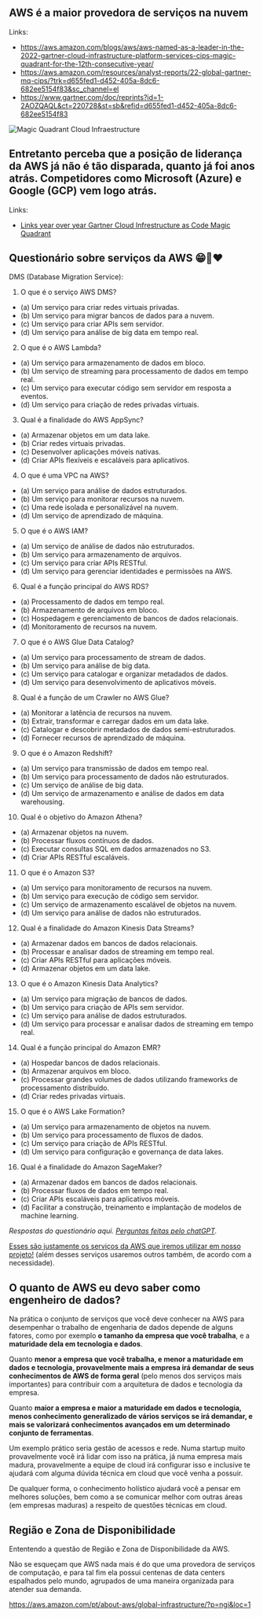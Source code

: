 
## AWS é a maior provedora de serviços na nuvem

Links:
- https://aws.amazon.com/blogs/aws/aws-named-as-a-leader-in-the-2022-gartner-cloud-infrastructure-platform-services-cips-magic-quadrant-for-the-12th-consecutive-year/
- https://aws.amazon.com/resources/analyst-reports/22-global-gartner-mq-cips/?trk=d655fed1-d452-405a-8dc6-682ee5154f83&sc_channel=el
- https://www.gartner.com/doc/reprints?id=1-2AOZQAQL&ct=220728&st=sb&refid=d655fed1-d452-405a-8dc6-682ee5154f83

![Magic Quadrant Cloud Infraestructure](./The-Magic-Quadrant-for-cloud-infrastructure-and-platform-services-shows-eight-providers-placed-in-either-the-Leaders%2C-Challengers%2C-Visionaries-or-Niche-Players-quadrant%2C-as-of-June-2022--Providers-are-positioned-based-on-ability-to-execute-.png)

## Entretanto perceba que a posição de liderança da AWS já não é tão disparada, quanto já foi anos atrás. Competidores como Microsoft (Azure) e Google (GCP) vem logo atrás.

Links:
- [Links year over year Gartner Cloud Infrestructure as Code Magic Quadrant](./Gartner%20Cloud%20Infraestructure%20as%20Code/)

## Questionário sobre serviços da AWS 😁🎉❤️

DMS (Database Migration Service):

1. O que é o serviço AWS DMS?

- (a) Um serviço para criar redes virtuais privadas.
- (b) Um serviço para migrar bancos de dados para a nuvem.
- (c) Um serviço para criar APIs sem servidor.
- (d) Um serviço para análise de big data em tempo real.

2. O que é o AWS Lambda?
- (a) Um serviço para armazenamento de dados em bloco.
- (b) Um serviço de streaming para processamento de dados em tempo real.
- (c) Um serviço para executar código sem servidor em resposta a eventos.
- (d) Um serviço para criação de redes privadas virtuais.

3. Qual é a finalidade do AWS AppSync?
- (a) Armazenar objetos em um data lake.
- (b) Criar redes virtuais privadas.
- (c) Desenvolver aplicações móveis nativas.
- (d) Criar APIs flexíveis e escaláveis para aplicativos.

4. O que é uma VPC na AWS?
- (a) Um serviço para análise de dados estruturados.
- (b) Um serviço para monitorar recursos na nuvem.
- (c) Uma rede isolada e personalizável na nuvem.
- (d) Um serviço de aprendizado de máquina.

5. O que é o AWS IAM?
- (a) Um serviço de análise de dados não estruturados.
- (b) Um serviço para armazenamento de arquivos.
- (c) Um serviço para criar APIs RESTful.
- (d) Um serviço para gerenciar identidades e permissões na AWS.

6. Qual é a função principal do AWS RDS?
- (a) Processamento de dados em tempo real.
- (b) Armazenamento de arquivos em bloco.
- (c) Hospedagem e gerenciamento de bancos de dados relacionais.
- (d) Monitoramento de recursos na nuvem.

7. O que é o AWS Glue Data Catalog?
- (a) Um serviço para processamento de stream de dados.
- (b) Um serviço para análise de big data.
- (c) Um serviço para catalogar e organizar metadados de dados.
- (d) Um serviço para desenvolvimento de aplicativos móveis.

8. Qual é a função de um Crawler no AWS Glue?
- (a) Monitorar a latência de recursos na nuvem.
- (b) Extrair, transformar e carregar dados em um data lake.
- (c) Catalogar e descobrir metadados de dados semi-estruturados.
- (d) Fornecer recursos de aprendizado de máquina.

9. O que é o Amazon Redshift?
- (a) Um serviço para transmissão de dados em tempo real.
- (b) Um serviço para processamento de dados não estruturados.
- (c) Um serviço de análise de big data.
- (d) Um serviço de armazenamento e análise de dados em data warehousing.

10. Qual é o objetivo do Amazon Athena?
- (a) Armazenar objetos na nuvem.
- (b) Processar fluxos contínuos de dados.
- (c) Executar consultas SQL em dados armazenados no S3.
- (d) Criar APIs RESTful escaláveis.

11.  O que é o Amazon S3?
- (a) Um serviço para monitoramento de recursos na nuvem.
- (b) Um serviço para execução de código sem servidor.
- (c) Um serviço de armazenamento escalável de objetos na nuvem.
- (d) Um serviço para análise de dados não estruturados.

12.  Qual é a finalidade do Amazon Kinesis Data Streams?
- (a) Armazenar dados em bancos de dados relacionais.
- (b) Processar e analisar dados de streaming em tempo real.
- (c) Criar APIs RESTful para aplicações móveis.
- (d) Armazenar objetos em um data lake.


13.  O que é o Amazon Kinesis Data Analytics?
- (a) Um serviço para migração de bancos de dados.
- (b) Um serviço para criação de APIs sem servidor.
- (c) Um serviço para análise de dados estruturados.
- (d) Um serviço para processar e analisar dados de streaming em tempo real.


14.  Qual é a função principal do Amazon EMR?
- (a) Hospedar bancos de dados relacionais.
- (b) Armazenar arquivos em bloco.
- (c) Processar grandes volumes de dados utilizando frameworks de processamento distribuído.
- (d) Criar redes privadas virtuais. 

15.  O que é o AWS Lake Formation?
- (a) Um serviço para armazenamento de objetos na nuvem.
- (b) Um serviço para processamento de fluxos de dados.
- (c) Um serviço para criação de APIs RESTful.
- (d) Um serviço para configuração e governança de data lakes.

16.  Qual é a finalidade do Amazon SageMaker?
- (a) Armazenar dados em bancos de dados relacionais.
- (b) Processar fluxos de dados em tempo real.
- (c) Criar APIs escaláveis para aplicativos móveis.
- (d) Facilitar a construção, treinamento e implantação de modelos de machine learning.

_Respostas do questionário aqui. [Perguntas feitas pelo chatGPT](https://chat.openai.com/share/e0784cf5-72a8-4feb-b3a6-459b0b2d2113)._ 

[Esses são justamente os serviços da AWS que iremos utilizar em nosso projeto!](/Projeto.png) (além desses serviços usaremos outros também, de acordo com a necessidade).

## O quanto de AWS eu devo saber como engenheiro de dados?

Na prática o conjunto de serviços que você deve conhecer na AWS para desempenhar o trabalho de engenharia de dados depende de alguns fatores, como por exemplo **o tamanho da empresa que você trabalha**, e a **maturidade dela em tecnologia e dados**.

Quanto **menor a empresa que você trabalha, e menor a maturidade em dados e tecnologia, provavelmente mais a empresa irá demandar de seus conhecimentos de AWS de forma geral** (pelo menos dos serviços mais importantes) para contribuir com a arquitetura de dados e tecnologia da empresa.

Quanto **maior a empresa e maior a maturidade em dados e tecnologia, menos conhecimento generalizado de vários serviços se irá demandar, e mais se valorizará conhecimentos avançados em um determinado conjunto de ferramentas**.

Um exemplo prático seria gestão de acessos e rede. Numa startup muito provavelmente você irá lidar com isso na prática, já numa empresa mais madura, provavelmente a equipe de cloud irá configurar isso e inclusive te ajudará com alguma dúvida técnica em cloud que você venha a possuir.

De qualquer forma, o conhecimento holístico ajudará você a pensar em melhores soluções, bem como a se comunicar melhor com outras áreas (em empresas maduras) a respeito de questões técnicas em cloud.

## Região e Zona de Disponibilidade

Ententendo a questão de Região e Zona de Disponibilidade da AWS.

Não se esqueçam que AWS nada mais é do que uma provedora de serviços de computação, e para tal fim ela possui centenas de data centers espalhados pelo mundo, agrupados de uma maneira organizada para atender sua demanda.

https://aws.amazon.com/pt/about-aws/global-infrastructure/?p=ngi&loc=1

